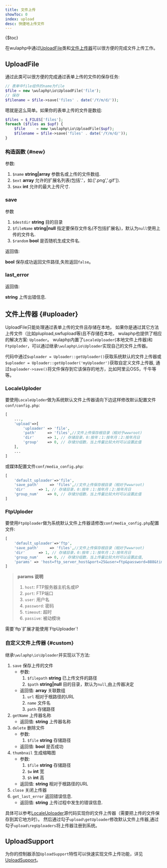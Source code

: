 ```yaml
---
title: 文件上传
showToc: 0
index: upload
desc: 快捷地上传文件
---
```


{$toc}

在wulaphp中通过[UploadFile](#UploadFile)类和[文件上传器](#uploder)可以很方便的完成文件上传工作。

## UploadFile

通过此类可以很方便的完成通过表单上传的文件的保存任务:

```php
// 表单中file组件的name为file
$file = new \wulaphp\io\UploadFile('file');
// 保存
$filename = $file->save('files' . date('/Y/m/d/'));
```

嗯就是这么简单。如果你的表单上传的文件是数组:

```php
$files = $_FILES['files'];
foreach ($files as $upf) {
    $file     = new \wulaphp\io\UploadFile($upf);
    $filename = $file->save('files' . date('/Y/m/d/'));
}
```

### 构造函数 {#new}

参数:

1. `$name` **string|array** 参数名或上传的文件数组.
2. `$ext`  **array** 允许的扩展名列表(包括'.'，如:['.png','.gif']).
3. `$max`  **int** 允许的最大上传尺寸.

### save

参数

1. `$destdir` **string** 目的目录
2. `$fileName` **string|null** 指定要保存文件名(不包括扩展名)，默认为`null`使用上传的文件名.
3. `$random`  **bool** 是否随机生成文件名.

返回值:

**bool** 保存成功返回文件路径,失败返回`false`。

### last_error

返回值:

**string** 上传出错信息.

## 文件上传器 {#uploader}

UploadFile只能处理通过表单上传的文件且存储在本地，
如果你是通过其它方法上传文件（比如plupload,swfupload等)且不存储在本地，
wulaphp也提供了相应的解决方案: `Uploader`。
wulaphp内置了`LocaleUploader`(本地文件上传器)和`FtpUploder`，可以通过继承`\wulaphp\io\Uploader`实现自己的文件上传器。

代码中通过`$uploader = Uploader::getUploader()`获取系统默认的文件上传器或`$uploader = Uploader::getUploader('myUploader')`获取自定义文件上传器,
通过`$uploader->save()`将文件保存到它该保存的地方，比如阿里云OSS，千牛等等。

### LocaleUploder

要使用`LocaleUploder`做为系统默认文件上传器请向下边这样修改默认配置文件`conf/config.php`:

```php
[
    ...,
    'upload'=>[
        'uploader' => 'file',
        'path'     => 'files',//文件上传保存根目录（相对于wwwroot)
        'dir'      => 1, // 存储目录，0:按年；1:按年月；2:按年月日
        'group'    => 0, // 存储分组数，当上传量比较大时可以设置此值
    ],
    ...
]
```

或媒体配置文件`conf/media_config.php`:

```php
[
    'default_uploader'=>'file',
    'save_path'     => 'files',//文件上传保存根目录（相对于wwwroot)
    'dir'      => 1, // 存储目录，0:按年；1:按年月；2:按年月日
    'group_num'    => 0, // 存储分组数，当上传量比较大时可以设置此值
]
```

### FtpUploder

要使用`FtpUploader`做为系统默认文件上传器请修改`conf/media_config.php`配置文件:

```php
[
    'default_uploader'=>'ftp',
    'save_path'     => 'files',//文件上传保存根目录（相对于wwwroot)
    'dir'      => 1, // 存储目录，0:按年；1:按年月；2:按年月日
    'group_num'    => 0, // 存储分组数，当上传量比较大时可以设置此值,
    'params' => 'host=ftp_server_host&port=25&user=ftp&password=888&timeout=5&passive='//参数
]
```

> **params 说明**
>
> 1. `host`: FTP服务器主机名或IP
> 2. `port`: FTP端口
> 3. `user`: 用户名
> 4. `password`: 密码
> 5. `timeout`: 超时
> 6. `passive`: 被动模块

<p class="tip" markdown=1>需要`ftp`扩展才能使用`FtpUploader`!</p>

### 自定义文件上传器 {#custom}

继承`\wulaphp\io\Uploader`并实现以下方法:

1. `save` 保存上传的文件
    * 参数:
       1. `$filepath` **string** 已上传文件的路径
       2. `$path` **string|null** 目的目录，默认为`null`,由上传器决定
    * 返回值: **array** 关联数组
       1. `url` 相对于根路径的URL
       2. `name` 文件名
       3. `path` 存储路径
2. `getName` 上传器名称
    * 返回值: **string** 上传器名称
3. `delete` 删除文件
    * 参数:
        1. `$file` **string** 存储路径
    * 返回值: **bool** 是否成功
4. `thumbnail` 生成缩略图
    * 参数:
        1. `$file` **string** 存储路径
        2. `$w` **int** 宽
        3. `$h` **int** 高
    * 返回值: **string** 相对于根路径的URL
5. `close` 关闭上传器
6. `get_last_error` 返回错误信息.
    * 返回值: **string** 上传过程中发生的错误信息.

具体可以参考[LocaleUploader](https://github.com/ninggf/wulaphp/blob/v2.0/wulaphp/io/LocaleUploader.php)源代码实现你的文件上传器（需要把上传的文件保存到其它地方时）。
然后通过勾子`upload\getUploader`修改默认文件上传器,通过勾子`upload\regUploaders`将上传器注册到系统。

## UploadSupport

为你的控制器添加`UploadSupport`特性可以快速实现文件上传功能，详见[UploadSupport](../mvc/supports.md#UploadSupport)。
